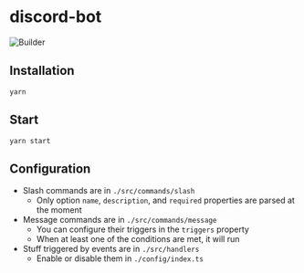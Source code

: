 # discord-bot

![Builder](https://cdn.discordapp.com/attachments/287551742667915264/1080095931946500106/7cqdlt.png)

## Installation

```
yarn
```

## Start

```
yarn start
```

## Configuration

- Slash commands are in `./src/commands/slash`
  - Only option `name`, `description`, and `required` properties are parsed at the moment
- Message commands are in `./src/commands/message`
  - You can configure their triggers in the `triggers` property
  - When at least one of the conditions are met, it will run
- Stuff triggered by events are in `./src/handlers`
  - Enable or disable them in `./config/index.ts`
